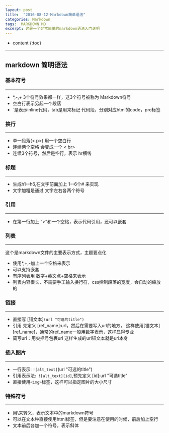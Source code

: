 ```yaml
---
layout: post
title:  "2016-08-12-Markdown简单语法"
categories: Markdown
tags:  MARKDOWN MD
excerpt: 这是一个非常简单的markdown语法入门说明
---
```


* content
{:toc}

---

## **markdown 简明语法**
### 基本符号
---
- *,-,+ 3个符号效果都一样，这3个符号被称为 Markdown符号
- 空白行表示另起一个段落
- `是表示inline代码，tab是用来标记 代码段，分别对应html的code，pre标签

### 换行
---
 - 单一段落(< p>) 用一个空白行
 - 连续两个空格 会变成一个 < br>
 - 连续3个符号，然后是空行，表示 hr横线

### 标题
---
- 生成h1--h6,在文字前面加上 1--6个# 来实现
- 文字加粗是通过 文字左右各两个符号

### 引用
---
 - 在第一行加上 “>”和一个空格，表示代码引用，还可以嵌套

### 列表
---
这个是markdown文件的主要表示方式，主题要点化

- 使用*,+,-加上一个空格来表示
- 可以支持嵌套
- 有序列表用 数字+英文点+空格来表示
- 列表内容很长，不需要手工输入换行符，css控制段落的宽度，会自动的缩放的

### 链接
---
 - 直接写 [锚文本]`(url "可选的title")`
 - 引用 先定义 [ref_name]:url，然后在需要写入url的地方， 这样使用[锚文本][ref_name]，通常的ref_name一般用数字表示，这样显得专业
 - 简写url：用尖括号包裹url 这样生成的url锚文本就是url本身

### 插入图片
---
 - 一行表示: `![alt_text]`(url "可选的title")
 - 引用表示法:` ![alt_text][id]`,预先定义 [id]:url "可选title"
 - 直接使用`<img>`标签，这样可以指定图片的大小尺寸

### 特殊符号
---
 - 用\来转义，表示文本中的markdown符号
 - 可以在文本种直接使用html标签，但是要注意在使用的时候，前后加上空行
 - 文本前后各加一个符号，表示斜体
